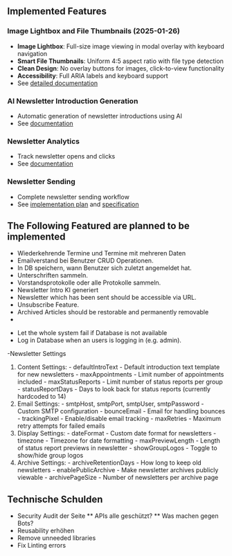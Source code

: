 ## Implemented Features

### Image Lightbox and File Thumbnails (2025-01-26)
- **Image Lightbox**: Full-size image viewing in modal overlay with keyboard navigation
- **Smart File Thumbnails**: Uniform 4:5 aspect ratio with file type detection
- **Clean Design**: No overlay buttons for images, click-to-view functionality
- **Accessibility**: Full ARIA labels and keyboard support
- See [detailed documentation](./2025-01-26_image-lightbox-file-thumbnails.md)

### AI Newsletter Introduction Generation
- Automatic generation of newsletter introductions using AI
- See [documentation](./ai-newsletter-intro-generation.md)

### Newsletter Analytics
- Track newsletter opens and clicks
- See [documentation](./newsletter-analytics-documentation.md)

### Newsletter Sending
- Complete newsletter sending workflow
- See [implementation plan](./newsletter-sending-implementation-plan.md) and [specification](./newsletter-sending-specification.md)

## The Following Featured are planned to be implemented

* Wiederkehrende Termine und Termine mit mehreren Daten
* Emailverstand bei Benutzer CRUD Operationen.
* In DB speichern, wann Benutzer sich zuletzt angemeldet hat. 
* Unterschriften sammeln.
* Vorstandsprotokolle oder alle Protokolle sammeln.
* Newsletter Intro KI generiert
* Newsletter which has been sent should be accessible via URL.
* Unsubscribe Feature.
* Archived Articles should be restorable and permanently removable
*
- Let the whole system fail if Database is not available
- Log in Database when an users is logging in (e.g. admin).

-Newsletter Settings
  1. Content Settings:
    - defaultIntroText - Default introduction text template for new newsletters
    - maxAppointments - Limit number of appointments included
    - maxStatusReports - Limit number of status reports per group
    - statusReportDays - Days to look back for status reports (currently hardcoded to 14)
  2. Email Settings:
    - smtpHost, smtpPort, smtpUser, smtpPassword - Custom SMTP configuration
    - bounceEmail - Email for handling bounces
    - trackingPixel - Enable/disable email tracking
    - maxRetries - Maximum retry attempts for failed emails
  3. Display Settings:
    - dateFormat - Custom date format for newsletters
    - timezone - Timezone for date formatting
    - maxPreviewLength - Length of status report previews in newsletter
    - showGroupLogos - Toggle to show/hide group logos
  4. Archive Settings:
    - archiveRetentionDays - How long to keep old newsletters
    - enablePublicArchive - Make newsletter archives publicly viewable
    - archivePageSize - Number of newsletters per archive page
## Technische Schulden

* Security Audit der Seite
** APIs alle geschützt?
** Was machen gegen Bots?
* Reusability erhöhen
* Remove unneeded libraries
* Fix Linting errors
